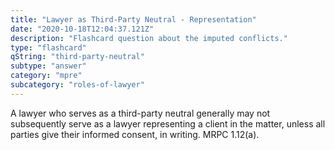 ```yaml
---
title: "Lawyer as Third-Party Neutral - Representation"
date: "2020-10-18T12:04:37.121Z"
description: "Flashcard question about the imputed conflicts."
type: "flashcard"
qString: "third-party-neutral"
subtype: "answer"
category: "mpre"
subcategory: "roles-of-lawyer"
---
```


A lawyer who serves as a third-party neutral generally may not subsequently serve as a lawyer representing a client in the matter, unless all parties give their informed consent, in writing. MRPC 1.12(a).